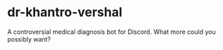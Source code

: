 # dr-khantro-vershal
A controversial medical diagnosis bot for Discord. What more could you possibly want?
